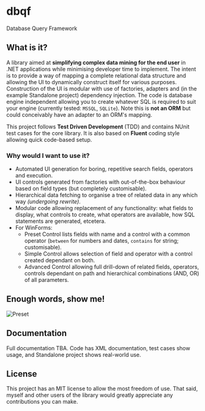 # dbqf
Database Query Framework

## What is it?

A library aimed at **simplifying complex data mining for the end user** in .NET applications while minimising developer time to implement.  The intent is to provide a way of mapping a complete relational data structure and allowing the UI to dynamically construct itself for various purposes.  Construction of the UI is modular with use of factories, adapters and (in the example Standalone project) dependency injection.  The code is database engine independent allowing you to create whatever SQL is required to suit your engine (currently tested: `MSSQL`, `SQLite`).  Note this is **not an ORM** but could conceivably have an adapter to an ORM's mapping.

This project follows **Test Driven Development** (TDD) and contains NUnit test cases for the core library.  It is also based on **Fluent** coding style allowing quick code-based setup.

### Why would I want to use it?
- Automated UI generation for boring, repetitive search fields, operators and execution.
- UI controls generated from factories with out-of-the-box behaviour based on field types (but completely customisable).
- Hierarchical data fetching to organise a tree of related data in any which way *(undergoing rewrite)*.
- Modular code allowing replacement of any functionality: what fields to display, what controls to create, what operators are available, how SQL statements are generated, etcetera.
- For WinForms: 
  - Preset Control lists fields with name and a control with a common operator (`between` for numbers and dates, `contains` for string; customisable).
  - Simple Control allows selection of field and operator with a control created dependant on both.
  - Advanced Control allowing full drill-down of related fields, operators, controls dependant on path and hierarchical combinations (AND, OR) of all parameters.

## Enough words, show me!

![Preset](https://raw.githubusercontent.com/stuarta0/dbqf/master/docs/preset.png)
  
## Documentation

Full documentation TBA.  Code has XML documentation, test cases show usage, and Standalone project shows real-world use.

## License

This project has an MIT license to allow the most freedom of use.  That said, myself and other users of the library would greatly appreciate any contributions you can make.